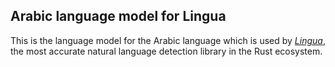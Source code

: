 ## Arabic language model for Lingua

This is the language model for the Arabic language which is used by 
[*Lingua*](https://github.com/pemistahl/lingua-rs), 
the most accurate natural language detection library in the Rust ecosystem.
